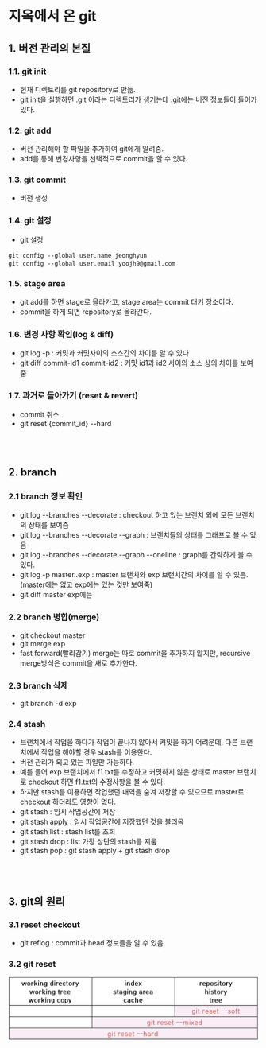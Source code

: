
# 지옥에서 온 git

## 1. 버전 관리의 본질
### 1.1. git init
- 현재 디렉토리를 git repository로 만듦.
- git init을 실행하면 .git 이라는 디렉토리가 생기는데 .git에는 버전 정보들이 들어가 있다.

### 1.2. git add
- 버전 관리해야 할 파일을 추가하여 git에게 알려줌.
- add를 통해 변경사항을 선택적으로 commit을 할 수 있다.

### 1.3. git commit
- 버전 생성

### 1.4. git 설정
- git 설정

```
git config --global user.name jeonghyun
git config --global user.email yoojh9@gmail.com
```

### 1.5. stage area
- git add를 하면 stage로 올라가고, stage area는 commit 대기 장소이다.
- commit을 하게 되면 repository로 올라간다.

### 1.6. 변경 사항 확인(log & diff)
- git log \-p : 커밋과 커밋사이의 소스간의 차이를 알 수 있다
- git diff commit-id1 commit-id2 : 커밋 id1과 id2 사이의 소스 상의 차이를 보여줌

### 1.7. 과거로 돌아가기 (reset & revert)
- commit 취소
- git reset {commit_id} \--hard


<br><br>

## 2. branch
### 2.1 branch 정보 확인
- git log \--branches \--decorate : checkout 하고 있는 브랜치 외에 모든 브랜치의 상태를 보여줌
- git log \--branches \--decorate \--graph : 브랜치들의 상태를 그래프로 볼 수 있음
- git log \--branches \--decorate \--graph \--oneline : graph를 간략하게 볼 수 있다.
- git log -p master..exp : master 브랜치와 exp 브랜치간의 차이를 알 수 있음. (master에는 없고 exp에는 있는 것만 보여줌)
- git diff master exp에는

### 2.2 branch 병합(merge)
- git checkout master
- git merge exp
- fast forward(빨리감기) merge는 따로 commit을 추가하지 않지만, recursive merge방식은 commit을 새로 추가한다.

### 2.3 branch 삭제
- git branch -d exp

### 2.4 stash
- 브랜치에서 작업을 하다가 작업이 끝나지 않아서 커밋을 하기 어려운데, 다른 브랜치에서 작업을 해야할 경우 stash를 이용한다.
- 버전 관리가 되고 있는 파일만 가능하다.
- 예를 들어 exp 브랜치에서 f1.txt를 수정하고 커밋하지 않은 상태로 master 브랜치로 checkout 하면 f1.txt의 수정사항을 볼 수 있다.
- 하지만 stash를 이용하면 작업했던 내역을 숨겨 저장할 수 있으므로 master로 checkout 하더라도 영향이 없다.
- git stash : 임시 작업공간에 저장
- git stash apply : 임시 작업공간에 저장했던 것을 불러옴
- git stash list : stash list를 조회
- git stash drop : list 가장 상단의 stash를 지움
- git stash pop : git stash apply + git stash drop


<br><br>

## 3. git의 원리
### 3.1 reset checkout
- git reflog : commit과 head 정보들을 알 수 있음.

### 3.2 git reset
![alt text](git_reset.png)
